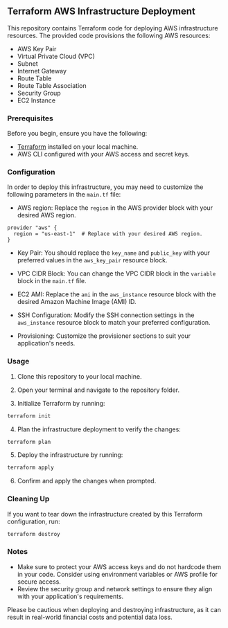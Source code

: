 ## Terraform AWS Infrastructure Deployment

This repository contains Terraform code for deploying AWS infrastructure resources. The provided code provisions the following AWS resources:

- AWS Key Pair
- Virtual Private Cloud (VPC)
- Subnet
- Internet Gateway
- Route Table
- Route Table Association
- Security Group
- EC2 Instance

### Prerequisites

Before you begin, ensure you have the following:

- [Terraform](https://www.terraform.io/downloads.html) installed on your local machine.
- AWS CLI configured with your AWS access and secret keys.

### Configuration

In order to deploy this infrastructure, you may need to customize the following parameters in the `main.tf` file:

- AWS region: Replace the `region` in the AWS provider block with your desired AWS region.

```hcl
provider "aws" {
  region = "us-east-1"  # Replace with your desired AWS region.
}
```

- Key Pair: You should replace the `key_name` and `public_key` with your preferred values in the `aws_key_pair` resource block.

- VPC CIDR Block: You can change the VPC CIDR block in the `variable` block in the `main.tf` file.

- EC2 AMI: Replace the `ami` in the `aws_instance` resource block with the desired Amazon Machine Image (AMI) ID.

- SSH Configuration: Modify the SSH connection settings in the `aws_instance` resource block to match your preferred configuration.

- Provisioning: Customize the provisioner sections to suit your application's needs.

### Usage

1. Clone this repository to your local machine.

2. Open your terminal and navigate to the repository folder.

3. Initialize Terraform by running:

```bash
terraform init
```

4. Plan the infrastructure deployment to verify the changes:

```bash
terraform plan
```

5. Deploy the infrastructure by running:

```bash
terraform apply
```

6. Confirm and apply the changes when prompted.

### Cleaning Up

If you want to tear down the infrastructure created by this Terraform configuration, run:

```bash
terraform destroy
```

### Notes

- Make sure to protect your AWS access keys and do not hardcode them in your code. Consider using environment variables or AWS profile for secure access.
- Review the security group and network settings to ensure they align with your application's requirements.

Please be cautious when deploying and destroying infrastructure, as it can result in real-world financial costs and potential data loss.
